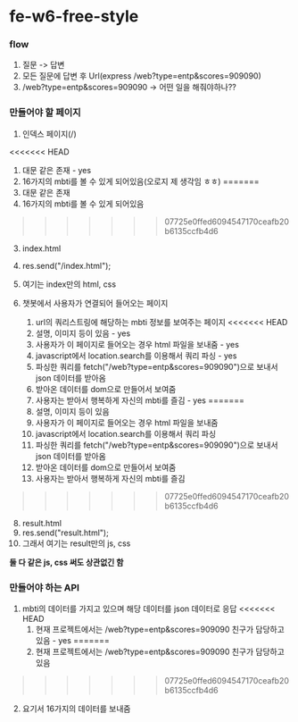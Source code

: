 # fe-w6-free-style

### flow

1. 질문 -> 답변
2. 모든 질문에 답변 후 Url(express /web?type=entp&scores=909090)
3. /web?type=entp&scores=909090 -> 어떤 일을 해줘야하나??

### 만들어야 할 페이지

1. 인덱스 페이지(/)

<<<<<<< HEAD
   1. 대문 같은 존재 - yes
   2. 16가지의 mbti를 볼 수 있게 되어있음(오로지 제 생각임 ㅎㅎ)
=======
   1. 대문 같은 존재
   2. 16가지의 mbti를 볼 수 있게 되어있음
>>>>>>> 07725e0ffed6094547170ceafb20b6135ccfb4d6
   3. index.html
   4. res.send("/index.html");
   5. 여기는 index만의 html, css

2. 챗봇에서 사용자가 연결되어 들어오는 페이지
   1. url의 쿼리스트링에 해당하는 mbti 정보를 보여주는 페이지
<<<<<<< HEAD
   2. 설명, 이미지 등이 있음 - yes
   3. 사용자가 이 페이지로 들어오는 경우 html 파일을 보내줌 - yes
   4. javascript에서 location.search를 이용해서 쿼리 파싱 - yes
   5. 파싱한 쿼리를 fetch("/web?type=entp&scores=909090")으로 보내서 json 데이터를 받아옴
   6. 받아온 데이터를 dom으로 만들어서 보여줌
   7. 사용자는 받아서 행복하게 자신의 mbti를 즐김 - yes
=======
   2. 설명, 이미지 등이 있음
   3. 사용자가 이 페이지로 들어오는 경우 html 파일을 보내줌
   4. javascript에서 location.search를 이용해서 쿼리 파싱
   5. 파싱한 쿼리를 fetch("/web?type=entp&scores=909090")으로 보내서 json 데이터를 받아옴
   6. 받아온 데이터를 dom으로 만들어서 보여줌
   7. 사용자는 받아서 행복하게 자신의 mbti를 즐김
>>>>>>> 07725e0ffed6094547170ceafb20b6135ccfb4d6
   8. result.html
   9. res.send("result.html");
   10. 그래서 여기는 result만의 js, css

**둘 다 같은 js, css 써도 상관없긴 함**

### 만들어야 하는 API

1. mbti의 데이터를 가지고 있으며 해당 데이터를 json 데이터로 응답
<<<<<<< HEAD
   1. 현재 프로젝트에서는 /web?type=entp&scores=909090 친구가 담당하고 있음 - yes
=======
   1. 현재 프로젝트에서는 /web?type=entp&scores=909090 친구가 담당하고 있음
>>>>>>> 07725e0ffed6094547170ceafb20b6135ccfb4d6
   2. 요기서 16가지의 데이터를 보내줌

